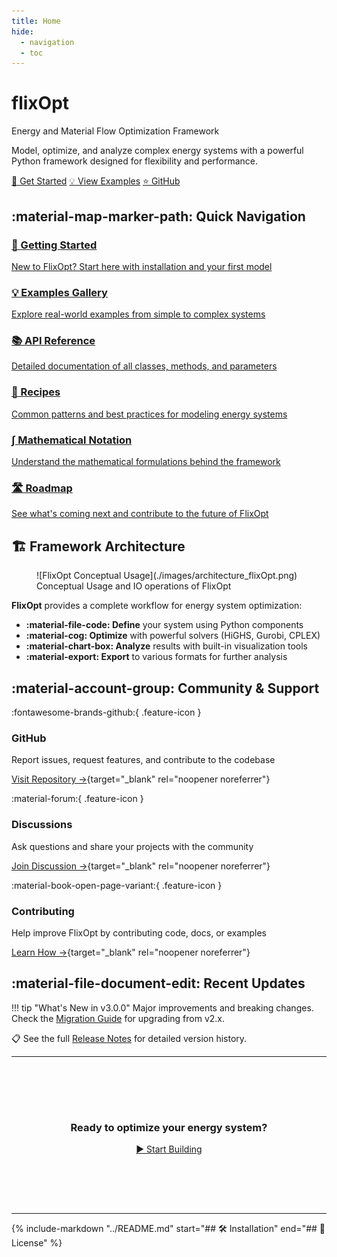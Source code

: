 ```yaml
---
title: Home
hide:
  - navigation
  - toc
---
```


<div class="hero-section">

<h1>flixOpt</h1>

<p class="tagline">Energy and Material Flow Optimization Framework</p>

<p>Model, optimize, and analyze complex energy systems with a powerful Python framework designed for flexibility and performance.</p>

<p class="hero-buttons">
  <a href="getting-started/" class="md-button md-button--primary">🚀 Get Started</a>
  <a href="examples/" class="md-button">💡 View Examples</a>
  <a href="https://github.com/flixOpt/flixopt" class="md-button" target="_blank" rel="noopener noreferrer">⭐ GitHub</a>
</p>

</div>

## :material-map-marker-path: Quick Navigation

<div class="quick-links">
  <a href="getting-started/" class="quick-link-card">
    <h3>🚀 Getting Started</h3>
    <p>New to FlixOpt? Start here with installation and your first model</p>
  </a>

  <a href="examples/" class="quick-link-card">
    <h3>💡 Examples Gallery</h3>
    <p>Explore real-world examples from simple to complex systems</p>
  </a>

  <a href="api-reference/" class="quick-link-card">
    <h3>📚 API Reference</h3>
    <p>Detailed documentation of all classes, methods, and parameters</p>
  </a>

  <a href="user-guide/recipes/" class="quick-link-card">
    <h3>📖 Recipes</h3>
    <p>Common patterns and best practices for modeling energy systems</p>
  </a>

  <a href="user-guide/mathematical-notation/" class="quick-link-card">
    <h3>∫ Mathematical Notation</h3>
    <p>Understand the mathematical formulations behind the framework</p>
  </a>

  <a href="roadmap/" class="quick-link-card">
    <h3>🛣️ Roadmap</h3>
    <p>See what's coming next and contribute to the future of FlixOpt</p>
  </a>
</div>

## 🏗️ Framework Architecture

<div class="architecture-section" markdown="1">

<figure markdown>
  ![FlixOpt Conceptual Usage](./images/architecture_flixOpt.png)
  <figcaption>Conceptual Usage and IO operations of FlixOpt</figcaption>
</figure>

**FlixOpt** provides a complete workflow for energy system optimization:

- **:material-file-code: Define** your system using Python components
- **:material-cog: Optimize** with powerful solvers (HiGHS, Gurobi, CPLEX)
- **:material-chart-box: Analyze** results with built-in visualization tools
- **:material-export: Export** to various formats for further analysis

</div>

## :material-account-group: Community & Support

<div class="feature-grid" markdown="1">

<div class="feature-card" markdown="1">

:fontawesome-brands-github:{ .feature-icon }

### GitHub

Report issues, request features, and contribute to the codebase

[Visit Repository →](https://github.com/flixOpt/flixopt){target="_blank" rel="noopener noreferrer"}

</div>

<div class="feature-card" markdown="1">

:material-forum:{ .feature-icon }

### Discussions

Ask questions and share your projects with the community

[Join Discussion →](https://github.com/flixOpt/flixopt/discussions){target="_blank" rel="noopener noreferrer"}

</div>

<div class="feature-card" markdown="1">

:material-book-open-page-variant:{ .feature-icon }

### Contributing

Help improve FlixOpt by contributing code, docs, or examples

[Learn How →](contribute/){target="_blank" rel="noopener noreferrer"}

</div>

</div>


## :material-file-document-edit: Recent Updates

!!! tip "What's New in v3.0.0"
    Major improvements and breaking changes. Check the [Migration Guide](user-guide/migration-guide-v3.md) for upgrading from v2.x.

📋 See the full [Release Notes](changelog/) for detailed version history.

---

<div style="text-align: center; margin: 3rem 0; padding: 2rem; background: var(--md-code-bg-color); border-radius: 0.75rem;">

<h3>Ready to optimize your energy system?</h3>

<p>
  <a href="getting-started/" class="md-button md-button--primary md-button--lg">▶️ Start Building</a>
</p>

</div>

---

{%
   include-markdown "../README.md"
   start="## 🛠️ Installation"
   end="## 📄 License"
%}
